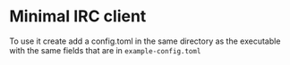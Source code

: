 # Minimal IRC client

To use it create add a config.toml in the same directory as the executable with the same fields that are in `example-config.toml`
